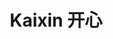 ---
title: Kaixin 开心
role: Dogtor
avatar_filename: avatar.jpg
bio: ""

user_groups:
          - Security
---